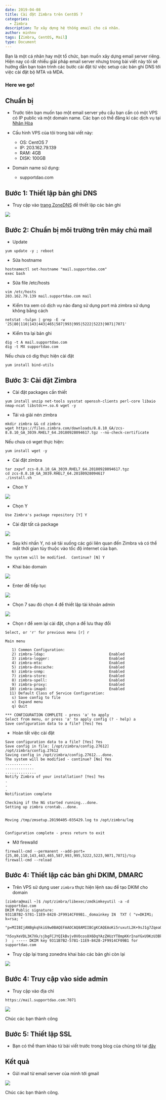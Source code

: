 ```yaml
---
date: 2019-04-08
title: Cài đặt Zimbra trên CentOS 7
categories:
  - Zimbra
description: Tự xây dựng hệ thống email cho cá nhân.
author: minhnv
tags: [Zimbra, CentOS, Mail]
type: Document
---
```


Bạn là một cá nhân hay một tổ chức, bạn muốn xây dựng email server riêng. Hiện nay có rất nhiều giải pháp email server nhưng trong bài viết này tôi sẽ hướng dẫn bạn toàn trình các bước cài đặt từ việc setup các bản ghi DNS tới việc cài đặt bộ MTA và MDA. 


### Here we go!

## Chuẩn bị 

- Trước tiên bạn muốn tạo một email server yêu cầu bạn cần có một VPS có IP public và một domain name. Các bạn có thể đăng kí các dịch vụ tại <a href="https://cloud365.vn/">Nhân Hòa</a>

- Cấu hình VPS của tôi trong bài viết này: 

    + OS: CentOS 7
    + IP: 203.162.79.139
    + RAM: 4GB 
    + DISK: 100GB 

- Domain name sử dụng:

    + supportdao.com

## Bước 1: Thiết lập bản ghi DNS

- Truy cập vào <a href = "https://zonedns.vn/">trang ZoneDNS</a> để thiết lập các bản ghi

<img src='https://i.imgur.com/tTDH0ak.png'>


## Bước 2: Chuẩn bị môi trường trên máy chủ mail 

- Update

```
yum update -y ; reboot
```

- Sửa hostname

```
hostnamectl set-hostname "mail.supportdao.com"
exec bash
```

- Sửa file /etc/hosts 

```
vim /etc/hosts 
203.162.79.139 mail.supportdao.com mail
```
- Kiểm tra xem có dịch vụ nào đang sử dụng port mà zimbra sử dụng không bằng cách 

```
netstat -tulpn | grep -E -w '25|80|110|143|443|465|587|993|995|5222|5223|9071|7071'
```

- Kiểm tra lại bản ghi 

```
dig -t A mail.supportdao.com
dig -t MX supportdao.com
```

Nếu chưa có dig thực hiện cài đặt 

```
yum install bind-utils
```


## Bước 3: Cài đặt Zimbra 

- Cài đặt packages cần thiết 

```
yum install unzip net-tools sysstat openssh-clients perl-core libaio nmap-ncat libstdc++.so.6 wget -y
```

- Tải và giải nén zimbra 

```
mkdir zimbra && cd zimbra
wget https://files.zimbra.com/downloads/8.8.10_GA/zcs-8.8.10_GA_3039.RHEL7_64.20180928094617.tgz --no-check-certificate
```

Nếu chưa có wget thực hiện: 

```
yum install wget -y
```

- Cài đặt zimbra 

```
tar zxpvf zcs-8.8.10_GA_3039.RHEL7_64.20180928094617.tgz
cd zcs-8.8.10_GA_3039.RHEL7_64.20180928094617
./install.sh
```

- Chon Y 

<img src="https://i.imgur.com/5axfdGs.png">

- Chọn Y 

```
Use Zimbra's package repository [Y] Y
```

- Cài đặt tất cả package 

<img src="https://i.imgur.com/DX9exc0.png">

- Sau khi nhấn Y, nó sẽ tải xuống các gói liên quan đến Zimbra và có thể mất thời gian tùy thuộc vào tốc độ internet của bạn.

```
The system will be modified.  Continue? [N] Y
```

- Khai báo domain 

<img src="https://i.imgur.com/MgRvDuZ.png">

- Enter để tiếp tục 

<img src="https://i.imgur.com/WtoQiJl.png">

- Chọn 7 sau đó chọn 4 để thiết lập tài khoản admin

<img src="https://i.imgur.com/rk1rRzS.png">

- Chọn r để xem lại cài đặt, chọn a để lưu thay đổi 

```
Select, or 'r' for previous menu [r] r

Main menu

   1) Common Configuration:                                                  
   2) zimbra-ldap:                             Enabled                       
   3) zimbra-logger:                           Enabled                       
   4) zimbra-mta:                              Enabled                       
   5) zimbra-dnscache:                         Enabled                       
   6) zimbra-snmp:                             Enabled                       
   7) zimbra-store:                            Enabled                       
   8) zimbra-spell:                            Enabled                       
   9) zimbra-proxy:                            Enabled                       
  10) zimbra-imapd:                            Enabled                       
  11) Default Class of Service Configuration:                                
   s) Save config to file                                                    
   x) Expand menu                                                            
   q) Quit                                    

*** CONFIGURATION COMPLETE - press 'a' to apply
Select from menu, or press 'a' to apply config (? - help) a
Save configuration data to a file? [Yes] Yes
```

- Hoàn tất việc cài đặt 

```
Save configuration data to a file? [Yes] Yes
Save config in file: [/opt/zimbra/config.27612] /opt/zimbra/config.27612
Saving config in /opt/zimbra/config.27612...done.
The system will be modified - continue? [No] Yes
............
.............
..............
Notify Zimbra of your installation? [Yes] Yes
.
.
.
Notification complete

Checking if the NG started running...done. 
Setting up zimbra crontab...done.


Moving /tmp/zmsetup.20190405-035429.log to /opt/zimbra/log


Configuration complete - press return to exit
```

- Mở firewalld

```
firewall-cmd --permanent --add-port={25,80,110,143,443,465,587,993,995,5222,5223,9071,7071}/tcp
firewall-cmd --reload
```

## Bước 4: Thiết lập các bản ghi DKIM, DMARC

- Trên VPS sử dụng user `zimbra` thực hiện lệnh sau để tạo DKIM cho domain

```
[zimbra@mail ~]$ /opt/zimbra/libexec/zmdkimkeyutil -a -d supportdao.com
DKIM Public signature:
9311B7B2-5781-11E9-8428-2F9914CF09B1._domainkey	IN	TXT	( "v=DKIM1; k=rsa; "
	  "p=MIIBIjANBgkqhkiG9w0BAQEFAAOCAQ8AMIIBCgKCAQEAoKi5ruxutL2K+9sJ1g7ZqeaQrQHK+lKo99eEvEcpBWVNx2PHgfHJAo449i4xFMpuZO0pGeewSnxIV773FskUdoiqHVytOejniZ0cV6IrlEJiBg/t5DYRzA4YRe5GVz6Ije3zastUfxAZxxzWqQpS2jeoLUVoUR259Fc2cWamdp4bqmcX7pltL5WAsEyjr0ooxYqNAolv4dxjN/"
	  "h5oyXeVDL3K7Xk/sjbgFCJYQIkBvjv0VOcos8X6DqYAzZHUzYT8mpKKrInaYGxU9KzU3BkqNZTOFaSV7iIk0yYvKOyxzGBWcb4EwtEqz89t+InYVYCd5WQWIW8iG5ivjpPjaxSwQIDAQAB" )  ; ----- DKIM key 9311B7B2-5781-11E9-8428-2F9914CF09B1 for supportdao.com
```

- Truy cập lại trang zonedns khai báo các bản ghi còn lại

<img src="https://i.imgur.com/dcNx18m.png">

## Bước 4: Truy cập vào side admin

- Truy cập vào địa chỉ 

```
https://mail.supportdao.com:7071
```

<img src="https://i.imgur.com/umLON80.png">

Chúc các bạn thành công 

## Bước 5: Thiết lập SSL

- Bạn có thể tham khảo từ bài viết trước trong blog của chúng tôi tại <a href="https://blog.cloud365.vn/other/cai-dat-Let-Encrypt-trong-zimbra/">đây</a>

## Kết quả

- Gửi mail từ email server của mình tới gmail 

<img src="https://i.imgur.com/EeuyBcA.png">

Chúc các bạn thành công. 